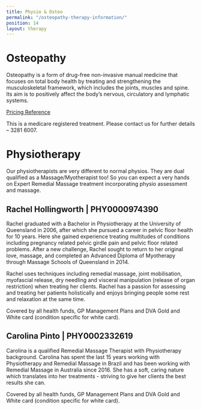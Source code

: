 ```yaml
---
title: Physio & Osteo
permalink: "/osteopathy-therapy-information/"
position: 14
layout: therapy
---
```


# Osteopathy

Osteopathy is a form of drug-free non-invasive manual medicine that focuses on total body health by treating and strengthening the musculoskeletal framework, which includes the joints, muscles and spine. Its aim is to positively affect the body’s nervous, circulatory and lymphatic systems.

<a href="/pricing-reference/">Pricing Reference</a>

This is a medicare registered treatment. Please contact us for further details – 3281 6007.

<div class='container bg-light my-4 p-4'>
<healcode-widget data-type="appointments" data-widget-partner="object" data-widget-id="1f3644048a4" data-widget-version="0"></healcode-widget>
</div>


# Physiotherapy

Our physiotherapists are very different to normal physios. They are dual qualified as a Massage/Myotherapist too! So you can expect a very hands on Expert Remedial Massage treatment incorporating physio assessment and massage.

## Rachel Hollingworth | PHY0000974390
 
Rachel graduated with a Bachelor in Physiotherapy at the University of Queensland in 2006, after which she pursued a career in pelvic floor health for 10 years. Here she gained experience treating multitudes of conditions including pregnancy related pelvic girdle pain and pelvic floor related problems. After a new challenge, Rachel sought to return to her original love, massage, and completed an Advanced Diploma of Myotherapy through Massage Schools of Queensland in 2014.
 
Rachel uses techniques including remedial massage, joint mobilisation, myofascial release, dry needling and visceral manipulation (release of organ restriction) when treating her clients. Rachel has a passion for assessing and treating her patients holistically and enjoys bringing people some rest and relaxation at the same time.
 
Covered by all health funds, GP Management Plans and DVA Gold and White card (condition specific for white card).

## Carolina Pinto | PHY0002332619

Carolina is a qualified Remedial Massage Therapist with Physiotherapy background. Carolina has spent the last 15 years working with Physiotherapy and Remedial Massage in Brazil and has been working with Remedial Massage in Australia since 2016. She has a soft, caring nature which translates into her treatments - striving to give her clients the best results she can.
 
Covered by all health funds, GP Management Plans and DVA Gold and White card (condition specific for white card).

<script src="https://widgets.mindbodyonline.com/javascripts/healcode.js" type="text/javascript"></script>

<healcode-widget data-type="appointments" data-widget-partner="object" data-widget-id="1f8108548a4" data-widget-version="0" ></healcode-widget>